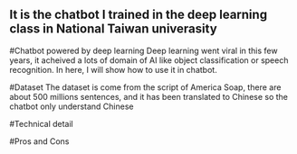 ## It is the chatbot I trained in the deep learning class in National Taiwan univerasity

#Chatbot powered by deep learning
Deep learning went viral in this few years, it acheived a lots of domain of AI like object classification or speech recognition. In here, I will show how to use it in chatbot.

#Dataset
The dataset is come from the script of America Soap, there are about 500 millions sentences, and it has been translated to Chinese so the chatbot only understand Chinese

#Technical detail

#Pros and Cons

